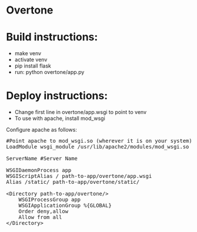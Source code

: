 Overtone
========

Build instructions:
========

* make venv
* activate venv
* pip install flask
* run: python overtone/app.py

Deploy instructions:
========

* Change first line in overtone/app.wsgi to point to venv
* To use with apache, install mod_wsgi

Configure apache as follows:

<pre>
#Point apache to mod_wsgi.so (wherever it is on your system)
LoadModule wsgi_module /usr/lib/apache2/modules/mod_wsgi.so

ServerName #Server Name

WSGIDaemonProcess app
WSGIScriptAlias / path-to-app/overtone/app.wsgi
Alias /static/ path-to-app/overtone/static/

&lt;Directory path-to-app/overtone/&gt;
    WSGIProcessGroup app
    WSGIApplicationGroup %{GLOBAL}
    Order deny,allow
    Allow from all
&lt;/Directory&gt;

</pre>

